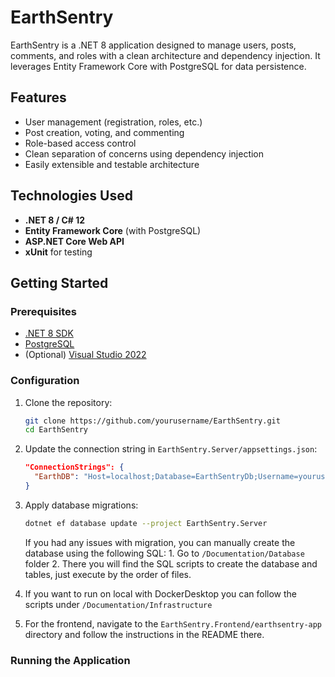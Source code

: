 # EarthSentry

EarthSentry is a .NET 8 application designed to manage users, posts, comments, and roles with a clean architecture and dependency injection. It leverages Entity Framework Core with PostgreSQL for data persistence.

## Features

- User management (registration, roles, etc.)
- Post creation, voting, and commenting
- Role-based access control
- Clean separation of concerns using dependency injection
- Easily extensible and testable architecture

## Technologies Used

- **.NET 8 / C# 12**
- **Entity Framework Core** (with PostgreSQL)
- **ASP.NET Core Web API**
- **xUnit** for testing

## Getting Started

### Prerequisites

- [.NET 8 SDK](https://dotnet.microsoft.com/download)
- [PostgreSQL](https://www.postgresql.org/download/)
- (Optional) [Visual Studio 2022](https://visualstudio.microsoft.com/)

### Configuration

1. Clone the repository:
    ```sh
    git clone https://github.com/yourusername/EarthSentry.git
    cd EarthSentry
    ```

2. Update the connection string in `EarthSentry.Server/appsettings.json`:
    ```json
    "ConnectionStrings": {
      "EarthDB": "Host=localhost;Database=EarthSentryDb;Username=youruser;Password=yourpassword"
    }
    ```

3. Apply database migrations:
    ```sh
    dotnet ef database update --project EarthSentry.Server
    ```
    If you had any issues with migration, you can manually create the database using the following SQL:
        1. Go to `/Documentation/Database` folder
        2. There you will find the SQL scripts to create the database and tables, just execute by the order of files.

 
4. If you want to run on local with DockerDesktop you can follow the scripts under `/Documentation/Infrastructure`

 
5. For the frontend, navigate to the `EarthSentry.Frontend/earthsentry-app` directory and follow the instructions in the README there.

 
### Running the Application